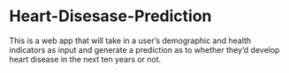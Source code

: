 # Heart-Disesase-Prediction
This is a web app that will take in a user’s demographic and health indicators as input and generate a prediction as to whether they’d develop heart disease in the next ten years or not.
